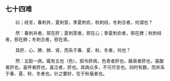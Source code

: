 ## 七十四难
<p>&emsp;&emsp;
曰；经言，春刺井，夏刺荥，季夏刺俞，秋刺经，冬刺合者，何谓也？
</p>
<p>&emsp;&emsp;
然：春刺井者，邪在肝；夏刺荥者，邪在心；季夏刺俞者，邪在脾；秋刺经者，邪在肺；冬刺合者，邪在肾。
</p>
<p>&emsp;&emsp;
其肝、心、脾、肺、肾，而系于春、夏、秋、冬者，何也？
</p>
<p>&emsp;&emsp;
然：五脏一病，辄有五也（色）。假令肝病，色青者肝也，臊臭者肝也，喜酸者肝也，喜呼者肝也，喜泣者，肝也。其病众多，不可尽言也。四时有数，而并系于春、夏、秋、冬者也。针之要妙，在于秋毫者也。
</p>






